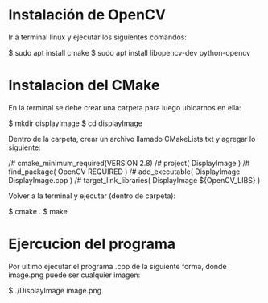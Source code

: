 Instalación de OpenCV
=====================

Ir a terminal linux y ejecutar los siguientes comandos:

$ sudo apt install cmake
$ sudo apt install libopencv-dev python-opencv

Instalacion del CMake
====================

En la terminal se debe crear una carpeta para luego ubicarnos en ella:

$ mkdir displayImage
$ cd displayImage

Dentro de la carpeta, crear un archivo llamado CMakeLists.txt y agregar lo siguiente:

/# cmake_minimum_required(VERSION 2.8)
/# project( DisplayImage )
/# find_package( OpenCV REQUIRED )
/# add_executable( DisplayImage DisplayImage.cpp )
/# target_link_libraries( DisplayImage ${OpenCV_LIBS} )

Volver a la terminal y ejecutar (dentro de carpeta):

$ cmake .
$ make

Ejercucion del programa
====================

Por ultimo ejecutar el programa .cpp de la siguiente forma, donde image.png puede ser cualquier imagen:

$ ./DisplayImage image.png

